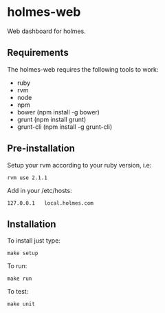 holmes-web
==========

Web dashboard for holmes.

Requirements
------------

The holmes-web requires the following tools to work:

* ruby
* rvm
* node
* npm
* bower (npm install -g bower)
* grunt (npm install grunt)
* grunt-cli (npm install -g grunt-cli)

Pre-installation
----------------

Setup your rvm according to your ruby version, i.e:

    rvm use 2.1.1

Add in your /etc/hosts:

    127.0.0.1   local.holmes.com


Installation
------------

To install just type:

    make setup

To run:

    make run

To test:

    make unit
